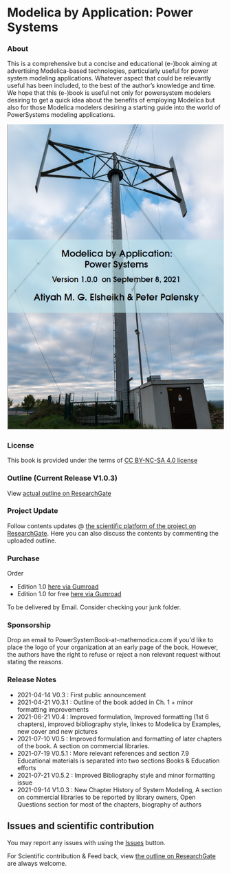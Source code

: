 # Modelica by Application: Power Systems 

### About 

This is a comprehensive but a concise and educational (e-)book aiming at advertising Modelica-based technologies, particularly useful for power system modeling applications. Whatever aspect that could be relevantly useful has been included,  to the best of the author’s knowledge and time.  We hope that this (e-)book is useful not only for powersystem modelers desiring to get a quick idea about the benefits of employing Modelica but also for those Modelica modelers desiring a starting guide into the world of PowerSystems modeling applications.

![Cover](MPSCoverActual.png)

### License 

This book is provided under the terms of [CC BY-NC-SA 4.0 license](https://creativecommons.org/licenses/by-nc-sa/4.0/)

### Outline (Current Release V1.0.3)

View [actual outline on ResearchGate](https://www.researchgate.net/publication/353340102_Book_Outline_Modelica_by_Application_Power_Systems)

### Project Update 

Follow contents updates @ [the scientific platform of the project on ResearchGate](https://www.researchgate.net/project/Book-Modelica-By-Application-Power-Systems). Here you can also discuss the contents by commenting the uploaded outline.

### Purchase

Order 
- Edition 1.0 [here via Gumroad](https://gum.co/mathemodica-powsys)
- Edition 1.0 for free [here via Gumroad](https://gum.co/mathemodica-powsys-free) 

To be delivered by Email. Consider checking your junk folder.

### Sponsorship 

Drop an email to PowerSystemBook-at-mathemodica.com if you'd like to place the logo of your organization at an early page of the book. However, the authors have the right to refuse or reject a non relevant request without stating the reasons. 

### Release Notes 

- 2021-04-14 V0.3   : First public announcement 
- 2021-04-21 V0.3.1 : Outline of the book added in Ch. 1 + minor formatting improvements  
- 2021-06-21 V0.4   : Improved formulation, Improved formatting (1st 6 chapters), improved bibliography style, linkes to Modelica by Examples, new cover and new pictures  
- 2021-07-10 V0.5   : Improved formulation and formatting of later chapters of the book. A section on commercial libraries. 
- 2021-07-19 V0.5.1 : More relevant references and section 7.9 Educational materials is separated into two sections Books & Education efforts  
- 2021-07-21 V0.5.2 : Improved Bibliography style and minor formatting issue
- 2021-09-14 V1.0.3 : New Chapter History of System Modeling, A section on commercial libraries to be reported by library owners, Open Questions section for most of the chapters, biography of authors

## Issues and scientific contribution

You may report any issues with using the [Issues](https://github.com/Mathemodica/ModelicaPowerSystemBook/issues) button.

For Scientific contribution & Feed back, view [the outline on ResearchGate](https://www.researchgate.net/publication/353340102_Book_Outline_Modelica_by_Application_Power_Systems) are always welcome.
